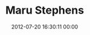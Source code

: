 ---
title: "Maru Stephens"
date: 2012-07-20 16:30:11 00:00
permalink: /marustephens
twitter: "MaruStephens"
likes: [1047,258,25,252,1137]
id: 1213
gravatar: "http://www.gravatar.com/avatar/b9ee158af7b3f4c79f16a46477bd6f89"
---